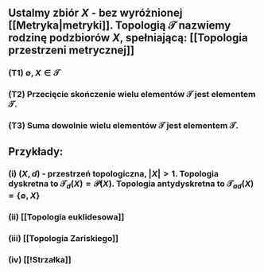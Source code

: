 ## Ustalmy zbiór $X$ - bez wyróżnionej [[Metryka|metryki]]. **Topologią** $\mathcal{T}$ nazwiemy rodzinę podzbiorów $X$, spełniającą: [[Topologia przestrzeni metrycznej]]
### (T1) $\emptyset,X\in \mathcal{T}$
### (T2) Przecięcie skończenie wielu elementów $\mathcal{T}$ jest elementem $\mathcal{T}$.
### (T3) Suma dowolnie wielu elementów $\mathcal{T}$ jest elementem $\mathcal{T}$.

## **Przykłady**:
### (i) $(X,d)$ - przestrzeń topologiczna, $|X|>1$. **Topologia dyskretna** to $\mathcal{T}_d(X)=\mathcal{P}(X)$. **Topologia antydyskretna** to $\mathcal{T}_{ad}(X)=\{\emptyset,X\}$
### (ii) [[Topologia euklidesowa]]
### (iii) [[Topologia Zariskiego]]
### (iv) [[!Strzałka]]
